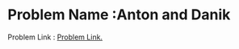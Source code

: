 # Problem Name :Anton and Danik
 Problem Link : [Problem Link.](http://codeforces.com/contest/734/problem/A)

